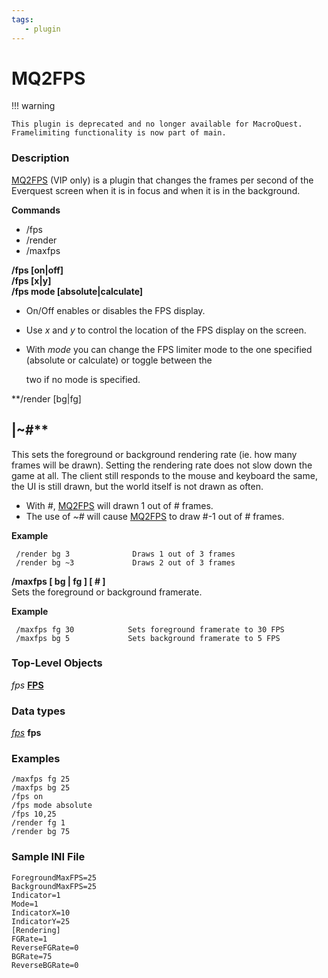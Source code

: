 ```yaml
---
tags:
   - plugin
---
```

# MQ2FPS

!!! warning

    This plugin is deprecated and no longer available for MacroQuest. Framelimiting functionality is now part of main.

### Description

[MQ2FPS](https://macroquest.org/phpBB3/viewtopic.php?t=8346) \(VIP only\) is a plugin that changes the frames per second of the Everquest screen when it is in focus and when it is in the background.

**Commands**

* /fps
* /render
* /maxfps

**/fps \[on\|off\]**  
**/fps \[x\|y\]**  
**/fps mode \[absolute\|calculate\]**

* On/Off enables or disables the FPS display.
* Use _x_ and _y_ to control the location of the FPS display on the screen.
* With _mode_ you can change the FPS limiter mode to the one specified \(absolute or calculate\) or toggle between the

  two if no mode is specified.

\*\*/render \[bg\|fg\]

## \|~\#\*\*

This sets the foreground or background rendering rate \(ie. how many frames will be drawn\). Setting the rendering rate does not slow down the game at all. The client still responds to the mouse and keyboard the same, the UI is still drawn, but the world itself is not drawn as often.

* With _\#_, [MQ2FPS](./) will drawn 1 out of \# frames.
* The use of _~\#_ will cause [MQ2FPS](./) to draw \#-1 out of \# frames.

**Example**

```text
 /render bg 3              Draws 1 out of 3 frames
 /render bg ~3             Draws 2 out of 3 frames
```

**/maxfps \[ bg \| fg \] \[ \# \]**  
Sets the foreground or background framerate.

**Example**

```text
 /maxfps fg 30            Sets foreground framerate to 30 FPS
 /maxfps bg 5             Sets background framerate to 5 FPS
```

### Top-Level Objects

_fps_ [**FPS**](tlo-fps.md)

### Data types

[_fps_](datatype-fps.md) **fps**

### Examples

`/maxfps fg 25`  
`/maxfps bg 25`  
`/fps on`  
`/fps mode absolute`  
`/fps 10,25`  
`/render fg 1`  
`/render bg 75`

### Sample INI File

`ForegroundMaxFPS=25`  
`BackgroundMaxFPS=25`  
`Indicator=1`  
`Mode=1`  
`IndicatorX=10`  
`IndicatorY=25`  
`[Rendering]`  
`FGRate=1`  
`ReverseFGRate=0`  
`BGRate=75`  
`ReverseBGRate=0`
